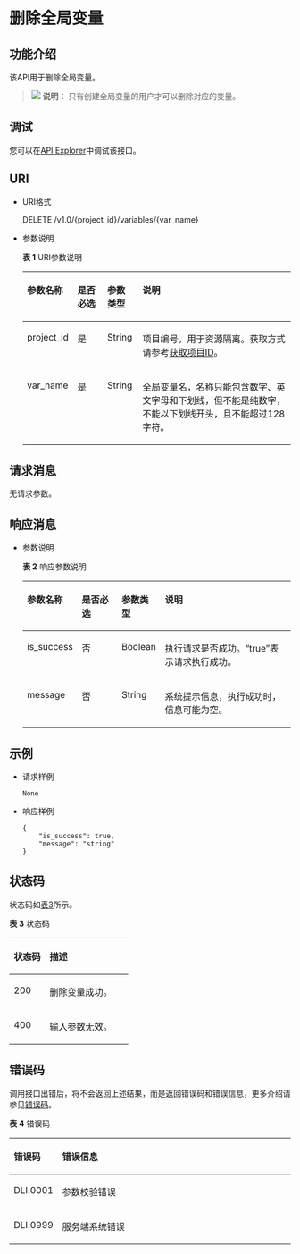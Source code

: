 # 删除全局变量<a name="dli_02_0259"></a>

## 功能介绍<a name="s89ff8bc59cba4c3b94dc17e85c8fa1ea"></a>

该API用于删除全局变量。

>![](public_sys-resources/icon-note.gif) **说明：** 
>只有创建全局变量的用户才可以删除对应的变量。

## 调试<a name="section556523314214"></a>

您可以在[API Explorer](https://apiexplorer.developer.huaweicloud.com/apiexplorer/doc?product=DLI&api=DeleteGlobalValue)中调试该接口。

## URI<a name="sef21e3efc2a44a84a03adad33a1ae006"></a>

-   URI格式

    DELETE /v1.0/\{project\_id\}/variables/\{var\_name\}

-   参数说明

    **表 1**  URI参数说明

    <a name="t219b031199884ac1bb9e91158ddc9efb"></a>
    <table><thead align="left"><tr id="r04005eeda24e4db9b06516450d4d56af"><th class="cellrowborder" valign="top" width="12.04%" id="mcps1.2.5.1.1"><p id="a80847df5e5dc448caa46a2ff258fa2c4"><a name="a80847df5e5dc448caa46a2ff258fa2c4"></a><a name="a80847df5e5dc448caa46a2ff258fa2c4"></a>参数名称</p>
    </th>
    <th class="cellrowborder" valign="top" width="11.709999999999999%" id="mcps1.2.5.1.2"><p id="af54fc16087b049c98f748c1a2faace17"><a name="af54fc16087b049c98f748c1a2faace17"></a><a name="af54fc16087b049c98f748c1a2faace17"></a>是否必选</p>
    </th>
    <th class="cellrowborder" valign="top" width="13.209999999999999%" id="mcps1.2.5.1.3"><p id="p1294710495711"><a name="p1294710495711"></a><a name="p1294710495711"></a>参数类型</p>
    </th>
    <th class="cellrowborder" valign="top" width="63.04%" id="mcps1.2.5.1.4"><p id="a484a3e0ce14846799c727ccbd4075d6c"><a name="a484a3e0ce14846799c727ccbd4075d6c"></a><a name="a484a3e0ce14846799c727ccbd4075d6c"></a>说明</p>
    </th>
    </tr>
    </thead>
    <tbody><tr id="r8022e11be3f54ad290cf8c848a56a550"><td class="cellrowborder" valign="top" width="12.04%" headers="mcps1.2.5.1.1 "><p id="p1262440203315"><a name="p1262440203315"></a><a name="p1262440203315"></a>project_id</p>
    </td>
    <td class="cellrowborder" valign="top" width="11.709999999999999%" headers="mcps1.2.5.1.2 "><p id="p1016041415356"><a name="p1016041415356"></a><a name="p1016041415356"></a>是</p>
    </td>
    <td class="cellrowborder" valign="top" width="13.209999999999999%" headers="mcps1.2.5.1.3 "><p id="p79473417576"><a name="p79473417576"></a><a name="p79473417576"></a>String</p>
    </td>
    <td class="cellrowborder" valign="top" width="63.04%" headers="mcps1.2.5.1.4 "><p id="p1768719515356"><a name="p1768719515356"></a><a name="p1768719515356"></a>项目编号，用于资源隔离。获取方式请参考<a href="获取项目ID.md">获取项目ID</a>。</p>
    </td>
    </tr>
    <tr id="row761112724718"><td class="cellrowborder" valign="top" width="12.04%" headers="mcps1.2.5.1.1 "><p id="p56232715474"><a name="p56232715474"></a><a name="p56232715474"></a>var_name</p>
    </td>
    <td class="cellrowborder" valign="top" width="11.709999999999999%" headers="mcps1.2.5.1.2 "><p id="p1062182764720"><a name="p1062182764720"></a><a name="p1062182764720"></a>是</p>
    </td>
    <td class="cellrowborder" valign="top" width="13.209999999999999%" headers="mcps1.2.5.1.3 "><p id="p494814115719"><a name="p494814115719"></a><a name="p494814115719"></a>String</p>
    </td>
    <td class="cellrowborder" valign="top" width="63.04%" headers="mcps1.2.5.1.4 "><p id="p162727174719"><a name="p162727174719"></a><a name="p162727174719"></a>全局变量名，名称只能包含数字、英文字母和下划线，但不能是纯数字，不能以下划线开头，且不能超过128字符。</p>
    </td>
    </tr>
    </tbody>
    </table>


## 请求消息<a name="s3afece1037ea4f62aeffb3db49b97f70"></a>

无请求参数。

## 响应消息<a name="se2bf80cdb76541308f69f258ea4b1bd6"></a>

-   参数说明

    **表 2**  响应参数说明

    <a name="t5995d65f65ba4ebca8606202112b407e"></a>
    <table><thead align="left"><tr id="ra7acea51e4b4437e917d21fe99f130a3"><th class="cellrowborder" valign="top" width="16.04%" id="mcps1.2.5.1.1"><p id="a5af940f2267747ef871c67c86a0be82e"><a name="a5af940f2267747ef871c67c86a0be82e"></a><a name="a5af940f2267747ef871c67c86a0be82e"></a>参数名称</p>
    </th>
    <th class="cellrowborder" valign="top" width="16.259999999999998%" id="mcps1.2.5.1.2"><p id="abcfbd3a651704d539626f3a41cc744f5"><a name="abcfbd3a651704d539626f3a41cc744f5"></a><a name="abcfbd3a651704d539626f3a41cc744f5"></a>是否必选</p>
    </th>
    <th class="cellrowborder" valign="top" width="14.680000000000001%" id="mcps1.2.5.1.3"><p id="a2351d8d266444ad3ad1c09540d6d81cc"><a name="a2351d8d266444ad3ad1c09540d6d81cc"></a><a name="a2351d8d266444ad3ad1c09540d6d81cc"></a>参数类型</p>
    </th>
    <th class="cellrowborder" valign="top" width="53.02%" id="mcps1.2.5.1.4"><p id="af7ea6a3f59844bdf99d51e90d570be4c"><a name="af7ea6a3f59844bdf99d51e90d570be4c"></a><a name="af7ea6a3f59844bdf99d51e90d570be4c"></a>说明</p>
    </th>
    </tr>
    </thead>
    <tbody><tr id="rca1bdb55f4dc497ca8fee7537232f274"><td class="cellrowborder" valign="top" width="16.04%" headers="mcps1.2.5.1.1 "><p id="p121691833133113"><a name="p121691833133113"></a><a name="p121691833133113"></a>is_success</p>
    </td>
    <td class="cellrowborder" valign="top" width="16.259999999999998%" headers="mcps1.2.5.1.2 "><p id="p645414289349"><a name="p645414289349"></a><a name="p645414289349"></a>否</p>
    </td>
    <td class="cellrowborder" valign="top" width="14.680000000000001%" headers="mcps1.2.5.1.3 "><p id="p12413172813346"><a name="p12413172813346"></a><a name="p12413172813346"></a>Boolean</p>
    </td>
    <td class="cellrowborder" valign="top" width="53.02%" headers="mcps1.2.5.1.4 "><p id="p112760419338"><a name="p112760419338"></a><a name="p112760419338"></a>执行请求是否成功。“true”表示请求执行成功。</p>
    </td>
    </tr>
    <tr id="r3900d023a26e45dea9a0ad9dd60d8ab1"><td class="cellrowborder" valign="top" width="16.04%" headers="mcps1.2.5.1.1 "><p id="p6169633153117"><a name="p6169633153117"></a><a name="p6169633153117"></a>message</p>
    </td>
    <td class="cellrowborder" valign="top" width="16.259999999999998%" headers="mcps1.2.5.1.2 "><p id="p131691333173111"><a name="p131691333173111"></a><a name="p131691333173111"></a>否</p>
    </td>
    <td class="cellrowborder" valign="top" width="14.680000000000001%" headers="mcps1.2.5.1.3 "><p id="p161691433113116"><a name="p161691433113116"></a><a name="p161691433113116"></a>String</p>
    </td>
    <td class="cellrowborder" valign="top" width="53.02%" headers="mcps1.2.5.1.4 "><p id="p122516783410"><a name="p122516783410"></a><a name="p122516783410"></a>系统提示信息，执行成功时，信息可能为空。</p>
    </td>
    </tr>
    </tbody>
    </table>


## 示例<a name="section134751157112"></a>

-   请求样例

    ```
    None
    ```

-   响应样例

    ```
    {
        "is_success": true,
        "message": "string"
    }
    ```


## 状态码<a name="s1b495ba11cd9411c9ad2ee50103334a7"></a>

状态码如[表3](#t43c1f1c0ba344f4cbcb270953d9cca2a)所示。

**表 3**  状态码

<a name="t43c1f1c0ba344f4cbcb270953d9cca2a"></a>
<table><thead align="left"><tr id="r2ad0f008ce2248a1800a3e8b77226a56"><th class="cellrowborder" valign="top" width="30%" id="mcps1.2.3.1.1"><p id="afa33b7f5b0ac4d008ebcf6493f629b24"><a name="afa33b7f5b0ac4d008ebcf6493f629b24"></a><a name="afa33b7f5b0ac4d008ebcf6493f629b24"></a>状态码</p>
</th>
<th class="cellrowborder" valign="top" width="70%" id="mcps1.2.3.1.2"><p id="af801170b350b4f8ba3b575c7ddb8b13e"><a name="af801170b350b4f8ba3b575c7ddb8b13e"></a><a name="af801170b350b4f8ba3b575c7ddb8b13e"></a>描述</p>
</th>
</tr>
</thead>
<tbody><tr id="r0b449b1d3b8c498ea3e6cce16c80a14c"><td class="cellrowborder" valign="top" width="30%" headers="mcps1.2.3.1.1 "><p id="a8c63a97e3bad402ebaead0bd99cad632"><a name="a8c63a97e3bad402ebaead0bd99cad632"></a><a name="a8c63a97e3bad402ebaead0bd99cad632"></a>200</p>
</td>
<td class="cellrowborder" valign="top" width="70%" headers="mcps1.2.3.1.2 "><p id="af86844c7bb364c48b6300df1af164af2"><a name="af86844c7bb364c48b6300df1af164af2"></a><a name="af86844c7bb364c48b6300df1af164af2"></a>删除变量成功。</p>
</td>
</tr>
<tr id="row1232118139110"><td class="cellrowborder" valign="top" width="30%" headers="mcps1.2.3.1.1 "><p id="p14321113711"><a name="p14321113711"></a><a name="p14321113711"></a>400</p>
</td>
<td class="cellrowborder" valign="top" width="70%" headers="mcps1.2.3.1.2 "><p id="p1832191314113"><a name="p1832191314113"></a><a name="p1832191314113"></a>输入参数无效。</p>
</td>
</tr>
</tbody>
</table>

## 错误码<a name="section13596141025715"></a>

调用接口出错后，将不会返回上述结果，而是返回错误码和错误信息，更多介绍请参见[错误码](错误码.md)。

**表 4**  错误码

<a name="dli_02_0225_table847819307387"></a>
<table><thead align="left"><tr id="dli_02_0225_row2479163016383"><th class="cellrowborder" valign="top" width="16.29%" id="mcps1.2.3.1.1"><p id="dli_02_0225_p114796309389"><a name="dli_02_0225_p114796309389"></a><a name="dli_02_0225_p114796309389"></a>错误码</p>
</th>
<th class="cellrowborder" valign="top" width="83.71%" id="mcps1.2.3.1.2"><p id="dli_02_0225_p1647973053817"><a name="dli_02_0225_p1647973053817"></a><a name="dli_02_0225_p1647973053817"></a>错误信息</p>
</th>
</tr>
</thead>
<tbody><tr id="dli_02_0225_row1047920308387"><td class="cellrowborder" valign="top" width="16.29%" headers="mcps1.2.3.1.1 "><p id="p55041261710"><a name="p55041261710"></a><a name="p55041261710"></a>DLI.0001</p>
</td>
<td class="cellrowborder" valign="top" width="83.71%" headers="mcps1.2.3.1.2 "><p id="p1228621102013"><a name="p1228621102013"></a><a name="p1228621102013"></a>参数校验错误</p>
</td>
</tr>
<tr id="row849451511306"><td class="cellrowborder" valign="top" width="16.29%" headers="mcps1.2.3.1.1 "><p id="p1043510167307"><a name="p1043510167307"></a><a name="p1043510167307"></a>DLI.0999</p>
</td>
<td class="cellrowborder" valign="top" width="83.71%" headers="mcps1.2.3.1.2 "><p id="p649521513018"><a name="p649521513018"></a><a name="p649521513018"></a>服务端系统错误</p>
</td>
</tr>
</tbody>
</table>

